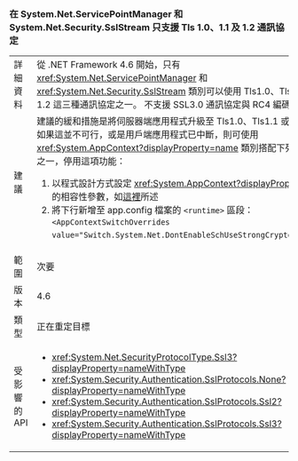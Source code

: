 ### <a name="only-tls-10-11-and-12-protocols-supported-in-systemnetservicepointmanager-and-systemnetsecuritysslstream"></a>在 System.Net.ServicePointManager 和 System.Net.Security.SslStream 只支援 Tls 1.0、1.1 及 1.2 通訊協定

|   |   |
|---|---|
|詳細資料|從 .NET Framework 4.6 開始，只有 <xref:System.Net.ServicePointManager> 和 <xref:System.Net.Security.SslStream> 類別可以使用 Tls1.0、Tls1.1 或 Tls 1.2 這三種通訊協定之一。 不支援 SSL3.0 通訊協定與 RC4 編碼器。|
|建議|建議的緩和措施是將伺服器端應用程式升級至 Tls1.0、Tls1.1 或 Tls1.2。 如果這並不可行，或是用戶端應用程式已中斷，則可使用 <xref:System.AppContext?displayProperty=name> 類別搭配下列兩種方式之一，停用這項功能：<ol><li>以程式設計方式設定 <xref:System.AppContext?displayProperty=name> 的相容性參數，如[這裡](http://blogs.msdn.com/b/dotnet/archive/2015/04/29/net-announcements-at-build-2015.aspx#dotnet46)所述</li><li>將下行新增至 app.config 檔案的 <code>&lt;runtime&gt;</code> 區段：<code>&lt;AppContextSwitchOverrides value=&quot;Switch.System.Net.DontEnableSchUseStrongCrypto=true&quot;/&gt;</code>；</li></ol>|
|範圍|次要|
|版本|4.6|
|類型|正在重定目標|
|受影響的 API|<ul><li><xref:System.Net.SecurityProtocolType.Ssl3?displayProperty=nameWithType></li><li><xref:System.Security.Authentication.SslProtocols.None?displayProperty=nameWithType></li><li><xref:System.Security.Authentication.SslProtocols.Ssl2?displayProperty=nameWithType></li><li><xref:System.Security.Authentication.SslProtocols.Ssl3?displayProperty=nameWithType></li></ul>|


